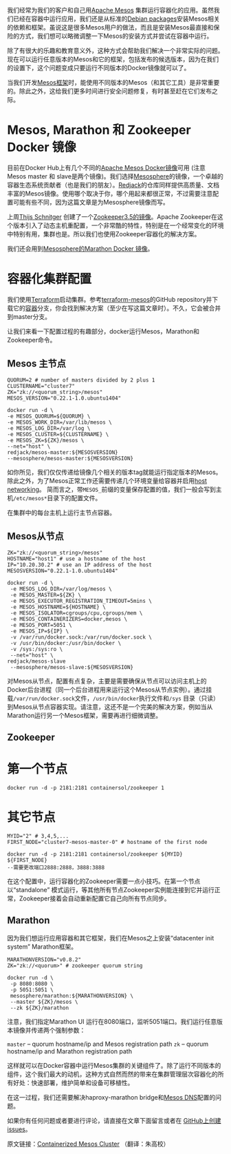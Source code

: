 我们经常为我们的客户和自己用[Apache Mesos](http://mesos.apache.org/) 集群运行容器化的应用。虽然我们已经在容器中运行应用，我们还是从标准的[Debian packages](https://mesosphere.com/downloads/)安装Mesos相关的依赖和框架。虽说这是很多Mesos用户的做法，而且是安装Mesos最直接和保险的方式，我们想可以略微调整一下Mesos的安装方式并尝试在容器中运行。

除了有很大的乐趣和教育意义外，这种方式会帮助我们解决一个非常实际的问题。现在可以运行任意版本的Mesos和它的框架，包括发布的候选版本，因为在我们的设置下，这个问题变成只要运行不同版本的Docker镜像就可以了。

当我们开发[Mesos框架](https://github.com/mesos/elasticsearch)时，能使用不同版本的Mesos（和其它工具）是非常重要的。除此之外，这给我们更多时间进行安全问题修复，有时甚至赶在它们发布之际。

# Mesos, Marathon 和 Zookeeper Docker 镜像

目前在Docker Hub上有几个不同的[Apache Mesos Docker镜像](https://registry.hub.docker.com/search?q=mesos)可用 (注意Mesos master 和 slave是两个镜像)。我们选择[Mesosphere](https://registry.hub.docker.com/repos/mesosphere/)的镜像，一个卓越的容器生态系统贡献者（也是我们的朋友）。[Redjack](https://registry.hub.docker.com/repos/redjack/)的仓库同样提供高质量、文档丰富的Mesos镜像。使用哪个取决于你，哪个用起来都很正常，不过需要注意配置可能有些不同，因为这篇文章是为Mesosphere镜像而写。

上周[Thijs Schnitger](https://github.com/thijsschnitger) 创建了一个[Zookeeper3.5的镜像](https://registry.hub.docker.com/u/containersol/zookeeper/)。Apache Zookeeper在这个版本引入了动态主机重配置，一个非常酷的特性，特别是在一个经常变化的环境中特别有用，集群也是。所以我们也使用Zookeeper容器化的解决方案。

我们还会用到[Mesosphere的Marathon Docker 镜像](https://registry.hub.docker.com/u/mesosphere/marathon/)。

# 容器化集群配置

我们使用[Terraform](https://terraform.io/)启动集群。参考[terraform-mesos](https://github.com/ContainerSolutions/terraform-mesos)的GitHub repository并下载它的[容器](https://github.com/ContainerSolutions/terraform-mesos/tree/containers)分支，你会找到解决方案（至少在写这篇文章时）。不久，它会被合并到master分支。

让我们来看一下配置过程的有趣部分，docker运行Mesos，Marathon和Zookeeper命令。

## Mesos 主节点

```shell
QUORUM=2 # number of masters divided by 2 plus 1
CLUSTERNAME="cluster7"
ZK="zk://<quorum_string>/mesos"
MESOS_VERSION="0.22.1-1.0.ubuntu1404"

docker run -d \
-e MESOS_QUORUM=${QUORUM} \
-e MESOS_WORK_DIR=/var/lib/mesos \
-e MESOS_LOG_DIR=/var/log \
-e MESOS_CLUSTER=${CLUSTERNAME} \
-e MESOS_ZK=${ZK}/mesos \
--net="host" \
redjack/mesos-master:${MESOSVERSION}
--mesosphere/mesos-master:${MESOSVERSION}
```

如你所见，我们仅仅传递给镜像几个相关的版本tag就能运行指定版本的Mesos。除此之外，为了Mesos正常工作还需要传递几个环境变量给容器并启用[host networking](https://docs.docker.com/articles/networking/)。
简而言之，带`MESOS_`前缀的变量保存配置的值，我们一般会写到主机`/etc/mesos*`目录下的配置文件。

在集群中的每台主机上运行主节点容器。

## Mesos从节点

```shell
ZK="zk://<quorum_string>/mesos"
HOSTNAME="host1" # use a hostname of the host
IP="10.20.30.2" # use an IP address of the host
MESOSVERSION="0.22.1-1.0.ubuntu1404"

docker run -d \
 -e MESOS_LOG_DIR=/var/log/mesos \
 -e MESOS_MASTER=${ZK} \
 -e MESOS_EXECUTOR_REGISTRATION_TIMEOUT=5mins \
 -e MESOS_HOSTNAME=${HOSTNAME} \
 -e MESOS_ISOLATOR=cgroups/cpu,cgroups/mem \
 -e MESOS_CONTAINERIZERS=docker,mesos \
 -e MESOS_PORT=5051 \
 -e MESOS_IP=${IP} \
 -v /var/run/docker.sock:/var/run/docker.sock \
 -v /usr/bin/docker:/usr/bin/docker \
 -v /sys:/sys:ro \
 --net="host" \
redjack/mesos-slave
 --mesosphere/mesos-slave:${MESOSVERSION}
 ```

对Mesos从节点，配置有点复杂，主要是需要确保从节点可以访问主机上的Docker后台进程（同一个后台进程用来运行这个Mesos从节点实例）。通过挂载`/var/run/docker.sock`文件，`/usr/bin/docker`执行文件和`/sys` 目录（只读）到Mesos从节点容器实现。请注意，这还不是一个完美的解决方案，例如当从Marathon运行另一个Mesos框架，需要再进行细微调整。

## Zookeeper


# 第一个节点
```shell
docker run -d -p 2181:2181 containersol/zookeeper 1
```
# 其它节点
 ```shell
MYID="2" # 3,4,5,...
FIRST_NODE="cluster7-mesos-master-0" # hostname of the first node

docker run -d -p 2181:2181 containersol/zookeeper ${MYID} ${FIRST_NODE}
--需要更改端口2888:2888，3888:3888
```

在这个配置中，运行容器化的Zookeeper需要一点小技巧。在第一个节点以“standalone” 模式运行，等其他所有节点Zookeeper实例能连接到它并运行正常，Zookeeper接着会自动重新配置它自己向所有节点同步。

## Marathon

因为我们想运行应用容器和其它框架，我们在Mesos之上安装“datacenter init system” Marathon框架。

```shell
MARATHONVERSION="v0.8.2"
ZK="zk://<quorum>" # zookeeper quorum string

docker run -d \
 -p 8080:8080 \
 -p 5051:5051 \
 mesosphere/marathon:${MARATHONVERSION} \
 --master ${ZK}/mesos \
 --zk ${ZK}/marathon
 ```

 注意，我们指定Marathon UI 运行在8080端口，监听5051端口。我们运行任意版本镜像并传递两个强制参数：

 `master`  – quorum hostname/ip and Mesos registration path
 `zk`  – quorum hostname/ip and Marathon registration path

这样就可以在Docker容器中运行Mesos集群的关键组件了。除了运行不同版本的组件，这个我们最大的动机，这种方式自然而然的带来在集群管理层次容器化的所有好处：快速部署，维护简单和设备可移植性。

在这一过程，我们还需要解决haproxy-marathon bridge和[Mesos DNS](http://mesosphere.github.io/mesos-dns/)配置的问题。

如果你有任何问题或者要进行评论，请直接在文章下面留言或者在 [GitHub上创建issues](https://github.com/ContainerSolutions/terraform-mesos/issues)。

原文链接：[Containerized Mesos Cluster](http://container-solutions.com/containerized-mesos-cluster/) （翻译：朱高校）
